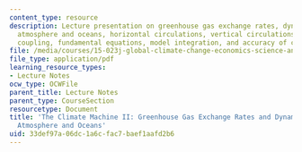 ```yaml
---
content_type: resource
description: Lecture presentation on greenhouse gas exchange rates, dynamics of the
  atmosphere and oceans, horizontal circulations, vertical circulations, ocean-atmosphere
  coupling, fundamental equations, model integration, and accuracy of coupled models.
file: /media/courses/15-023j-global-climate-change-economics-science-and-policy-spring-2008/33def97a06dc1a6cfac7baef1aafd2b6_lec6.pdf
file_type: application/pdf
learning_resource_types:
- Lecture Notes
ocw_type: OCWFile
parent_title: Lecture Notes
parent_type: CourseSection
resourcetype: Document
title: 'The Climate Machine II: Greenhouse Gas Exchange Rates and Dynamics of the
  Atmosphere and Oceans'
uid: 33def97a-06dc-1a6c-fac7-baef1aafd2b6
---
```

